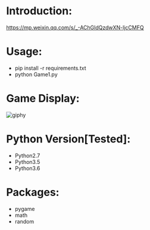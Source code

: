 # Introduction:
https://mp.weixin.qq.com/s/_-AChGldQzdwXN-ljcCMFQ
# Usage:
- pip install -r requirements.txt
- python Game1.py
# Game Display:
![giphy](effect/running.gif)
# Python Version[Tested]:
- Python2.7
- Python3.5
- Python3.6
# Packages:
- pygame
- math
- random